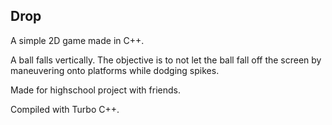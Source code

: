 <h2>Drop</h2>
<p>A simple 2D game made in C++.</p>
<p>A ball falls vertically. The objective is to not let the ball fall off the screen by maneuvering onto platforms while dodging spikes.</p>
<p>Made for highschool project with friends.</p>
<p>Compiled with Turbo C++.</p>

